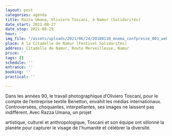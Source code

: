 ```yaml
---
layout: post
categories: agenda
title: Razza Umana, Oliviero Toscani, à Namur (Solidarités)
date_start: 2021-08-27
date_stop: 2021-08-29
hour: ''
img_file: "/assets/uploads/2021/06/24/20180110_mnema_confpresse_003_web.jpg"
place: A la Citadelle de Namur (Festival Solidarités)
address: Citadelle de Namur, Route Merveilleuse, Namur
price: ''
tags: []
schedule: ''
entrance: ''
booking: ''
practical: ''

---
```

Dans les années 90, le travail photographique d’Oliviero Toscani, pour le compte de l’entreprise textile Benetton, envahit les médias internationaux. Controversées, choquantes, interpellantes, ses images ne laissent pas indifférent. Avec Razza Umana, un projet

artistique, culturel et anthropologique, Toscani et son équipe ont sillonné la planète pour capturer le visage de l'humanité et célébrer la diversité.